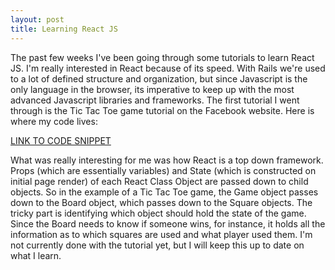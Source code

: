 ```yaml
---
layout: post
title: Learning React JS
---
```


The past few weeks I've been going through some tutorials to learn React JS. I'm really interested in React because of its speed. With Rails we're used to a lot of defined structure and organization, but since Javascript is the only language in the browser, its imperative to keep up with the most advanced Javascript libraries and frameworks. The first tutorial I went through is the Tic Tac Toe game tutorial on the Facebook website. Here is where my code lives:

[LINK TO CODE SNIPPET](https://github.com/bcan001/reactjs-tic-tac-toe)

What was really interesting for me was how React is a top down framework. Props (which are essentially variables) and State (which is constructed on initial page render) of each React Class Object are passed down to child objects. So in the example of a Tic Tac Toe game, the Game object passes down to the Board object, which passes down to the Square objects. The tricky part is identifying which object should hold the state of the game. Since the Board needs to know if someone wins, for instance, it holds all the information as to which squares are used and what player used them. I'm not currently done with the tutorial yet, but I will keep this up to date on what I learn.